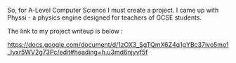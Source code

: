 So, for A-Level Computer Science I must create a project. I came up with Physsi - a physics engine designed for teachers of GCSE students.

The link to my project writeup is below :

https://docs.google.com/document/d/1zOX3_SgTQmX6Z4q1gYBc37ivo5mo1_Iyxr5WV2g73Pc/edit#heading=h.u3md6njyvf5f 
